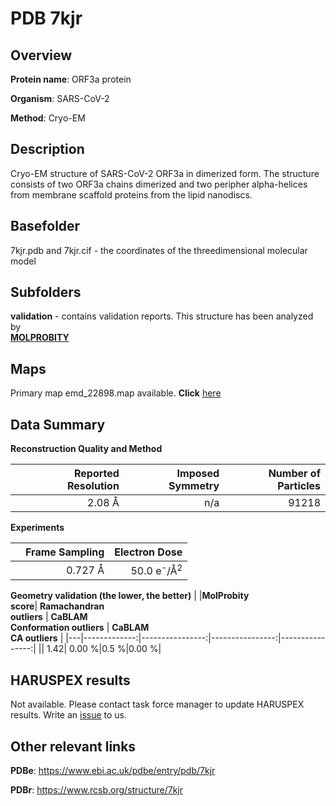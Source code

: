 # PDB 7kjr

## Overview

**Protein name**: ORF3a protein

**Organism**: SARS-CoV-2

**Method**: Cryo-EM

## Description

Cryo-EM structure of SARS-CoV-2 ORF3a in dimerized form. The structure consists of two ORF3a chains dimerized and two peripher alpha-helices from membrane scaffold proteins from the lipid nanodiscs.

## Basefolder

7kjr.pdb and 7kjr.cif - the coordinates of the threedimensional molecular model

## Subfolders





**validation** - contains validation reports. This structure has been analyzed by <br>  [**MOLPROBITY**](https://github.com/thorn-lab/coronavirus_structural_task_force/tree/master/pdb/ORF3a_protein/SARS-CoV-2/7kjr/validation/molprobity)    



## Maps

Primary map emd_22898.map available. **Click** [here](http://ftp.wwpdb.org/pub/emdb/structures/EMD-22898/map/) 

## Data Summary
**Reconstruction Quality and Method**

|   | Reported Resolution | Imposed Symmetry | Number of Particles |
|---|-------------:|----------------:|--------------:|
|   |2.08 Å|n/a|91218|

**Experiments**

|   | Frame Sampling | Electron Dose |
|---|-------------:|----------------:|
|   |0.727 Å|50.0 e<sup>-</sup>/Å<sup>2</sup>|

**Geometry validation (the lower, the better)**
|   |**MolProbity<br>score**| **Ramachandran<br>outliers** | **CaBLAM<br>Conformation outliers** | **CaBLAM<br>CA outliers** |
|---|-------------:|----------------:|----------------:|----------------:|
||  1.42|  0.00 %|0.5 %|0.00 %|

## HARUSPEX results

Not available. Please contact task force manager to update HARUSPEX results. Write an [issue](https://github.com/thorn-lab/coronavirus_structural_task_force/issues) to us.

## Other relevant links 
**PDBe**:  https://www.ebi.ac.uk/pdbe/entry/pdb/7kjr
 
**PDBr**: https://www.rcsb.org/structure/7kjr 
